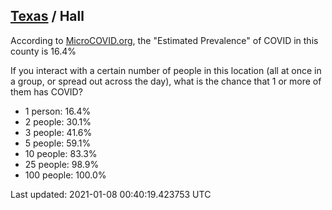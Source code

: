 
## [Texas](/united-states/texas) / Hall

According to [MicroCOVID.org](http://microcovid.org),
the "Estimated Prevalence" of COVID in this county is 16.4%

If you interact with a certain number of people in this location
(all at once in a group, or spread out across the day), what is the chance that
1 or more of them has COVID?

- 1 person: 16.4%
- 2 people: 30.1%
- 3 people: 41.6%
- 5 people: 59.1%
- 10 people: 83.3%
- 25 people: 98.9%
- 100 people: 100.0%

Last updated: 2021-01-08 00:40:19.423753 UTC

